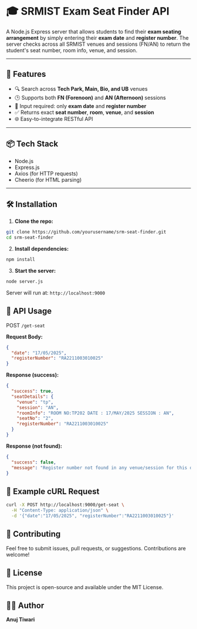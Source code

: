 # 🎓 SRMIST Exam Seat Finder API

A Node.js Express server that allows students to find their **exam seating arrangement** by simply entering their **exam date** and **register number**. The server checks across all SRMIST venues and sessions (FN/AN) to return the student's seat number, room info, venue, and session.

---

## 🚀 Features

- 🔍 Search across **Tech Park, Main, Bio, and UB** venues
- 🕒 Supports both **FN (Forenoon)** and **AN (Afternoon)** sessions
- 📅 Input required: only **exam date** and **register number**
- ✅ Returns exact **seat number**, **room**, **venue**, and **session**
- 🌐 Easy-to-integrate RESTful API

---

## 📦 Tech Stack

- Node.js
- Express.js
- Axios (for HTTP requests)
- Cheerio (for HTML parsing)


---

## 🛠️ Installation

1. **Clone the repo:**
```bash
git clone https://github.com/yourusername/srm-seat-finder.git
cd srm-seat-finder
```

2. **Install dependencies:**
```bash
npm install
```

3. **Start the server:**
```bash
node server.js
```

Server will run at: `http://localhost:9000`

## 📡 API Usage

POST `/get-seat`

**Request Body:**
```json
{
  "date": "17/05/2025",
  "registerNumber": "RA2211003010025"
}
```

**Response (success):**
```json
{
  "success": true,
  "seatDetails": {
    "venue": "tp",
    "session": "AN",
    "roomInfo": "ROOM NO:TP202 DATE : 17/MAY/2025 SESSION : AN",
    "seatNo": "2",
    "registerNumber": "RA2211003010025"
  }
}
```

**Response (not found):**
```json
{
  "success": false,
  "message": "Register number not found in any venue/session for this date"
}
```

## 📄 Example cURL Request

```bash
curl -X POST http://localhost:9000/get-seat \
  -H "Content-Type: application/json" \
  -d '{"date":"17/05/2025", "registerNumber":"RA2211003010025"}'
```

## 🤝 Contributing

Feel free to submit issues, pull requests, or suggestions. Contributions are welcome!

## 📜 License

This project is open-source and available under the MIT License.

## 👨‍💻 Author

**Anuj Tiwari**
